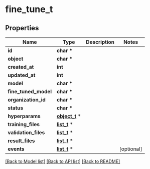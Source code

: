 # fine_tune_t

## Properties
Name | Type | Description | Notes
------------ | ------------- | ------------- | -------------
**id** | **char \*** |  | 
**object** | **char \*** |  | 
**created_at** | **int** |  | 
**updated_at** | **int** |  | 
**model** | **char \*** |  | 
**fine_tuned_model** | **char \*** |  | 
**organization_id** | **char \*** |  | 
**status** | **char \*** |  | 
**hyperparams** | [**object_t**](.md) \* |  | 
**training_files** | [**list_t**](open_ai_file.md) \* |  | 
**validation_files** | [**list_t**](open_ai_file.md) \* |  | 
**result_files** | [**list_t**](open_ai_file.md) \* |  | 
**events** | [**list_t**](fine_tune_event.md) \* |  | [optional] 

[[Back to Model list]](../README.md#documentation-for-models) [[Back to API list]](../README.md#documentation-for-api-endpoints) [[Back to README]](../README.md)


